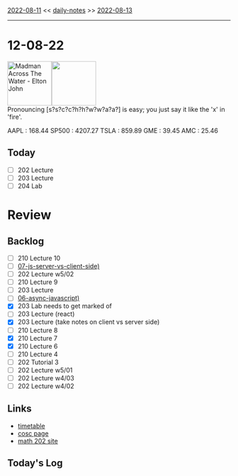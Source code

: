 [2022-08-11](daily_notes/2022-08-11) << [daily-notes](notes/daily-notes.md) >> [2022-08-13](daily_notes/2022-08-13)

---
# 12-08-22
<a href='spotify:album:6eXE4xeu9GHSa8zTEVtFep'><img src='https://i.scdn.co/image/e8d536df8de166fe43c9f1dc910f23e84952d7e5' alt='Madman Across The Water - Elton John' height=100></a><img src='https://imgs.xkcd.com/comics/complex_vowels.png' height=100>
<br>Pronouncing [s?s?c?c?h?h?w?w?a?a?] is easy; you just say it like the 'x' in 'fire'.

AAPL : 168.44 
SP500 : 4207.27 
TSLA : 859.89
GME : 39.45
AMC : 25.46

## Today

- [ ] 202 Lecture
- [ ] 203 Lecture
- [ ] 204 Lab

# Review


## Backlog
- [ ] 210 Lecture 10
- [ ] [07-js-server-vs-client-side)](notes/07-js-server-vs-client-side.md)
- [ ] 202 Lecture w5/02
- [ ] 210 Lecture 9
- [ ] 203 Lecture
- [ ] [06-async-javascript)](notes/06-async-javascript.md)
- [x] 203 Lab needs to get marked of
- [ ] 203 Lecture (react)
- [x] 203 Lecture (take notes on client vs server side)
- [ ] 210 Lecture 8
- [x] 210 Lecture 7
- [x] 210 Lecture 6
- [ ] 210 Lecture 4
- [ ] 202 Tutorial 3
- [ ] 202 Lecture w5/01
- [ ] 202 Lecture w4/03
- [ ] 202 Lecture w4/02

## Links
- [timetable](https://i.imgur.com/9ghbvAG.png)
- [cosc page](https://cosc203.cspages.otago.ac.nz)
- [math 202 site](https://www.maths.otago.ac.nz/?resOLAF)

## Today's Log